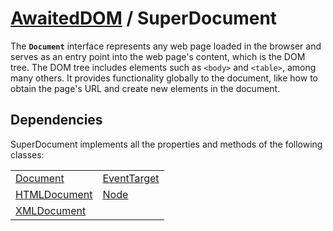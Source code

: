 # [AwaitedDOM](/docs/basic-interfaces/awaited-dom) <span>/</span> SuperDocument

<div class='overview'><span class="seoSummary">The <strong><code>Document</code></strong> interface represents any web page loaded in the browser and serves as an entry point into the web page's content, which is the DOM tree.</span> The DOM tree includes elements such as <code>&lt;body&gt;</code> and <code>&lt;table&gt;</code>, among many others. It provides functionality globally to the document, like how to obtain the page's URL and create new elements in the document.</div>

## Dependencies


SuperDocument implements all the properties and methods of the following classes:

|     |     |
| --- | --- |
| [Document](./document) | [EventTarget](./event-target)
[HTMLDocument](./html-document) | [Node](./node)
[XMLDocument](./xml-document) |  |
